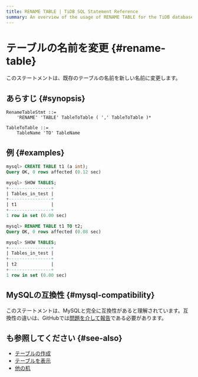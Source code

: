 ```yaml
---
title: RENAME TABLE | TiDB SQL Statement Reference
summary: An overview of the usage of RENAME TABLE for the TiDB database.
---
```


# テーブルの名前を変更 {#rename-table}

このステートメントは、既存のテーブルの名前を新しい名前に変更します。

## あらすじ {#synopsis}

```ebnf+diagram
RenameTableStmt ::=
    'RENAME' 'TABLE' TableToTable ( ',' TableToTable )*

TableToTable ::=
    TableName 'TO' TableName
```

## 例 {#examples}

```sql
mysql> CREATE TABLE t1 (a int);
Query OK, 0 rows affected (0.12 sec)

mysql> SHOW TABLES;
+----------------+
| Tables_in_test |
+----------------+
| t1             |
+----------------+
1 row in set (0.00 sec)

mysql> RENAME TABLE t1 TO t2;
Query OK, 0 rows affected (0.08 sec)

mysql> SHOW TABLES;
+----------------+
| Tables_in_test |
+----------------+
| t2             |
+----------------+
1 row in set (0.00 sec)
```

## MySQLの互換性 {#mysql-compatibility}

このステートメントは、MySQLと完全に互換性があると理解されています。互換性の違いは、GitHubでは[問題を介して報告](https://github.com/pingcap/tidb/issues/new/choose)である必要があります。

## も参照してください {#see-also}

-   [テーブルの作成](/sql-statements/sql-statement-create-table.md)
-   [テーブルを表示](/sql-statements/sql-statement-show-tables.md)
-   [他の机](/sql-statements/sql-statement-alter-table.md)
